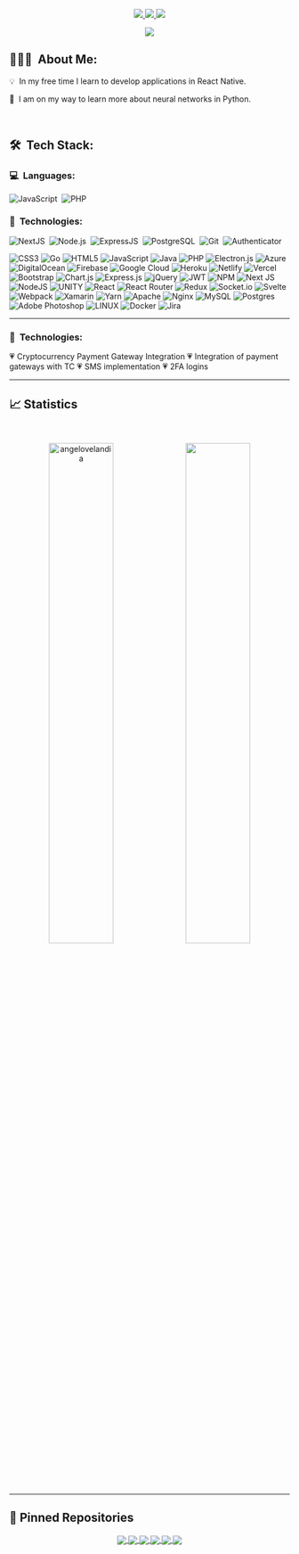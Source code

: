 <p align="center">
	<a target="_blank" href="https://www.linkedin.com/in/angelo-velandia-703438237/">
		<img src="https://img.shields.io/badge/LinkedIn-0077B5?style=for-the-badge&logo=linkedin&logoColor=white" />
	</a>
	<a target="_blank" href="https://twitter.com/lovedevyt">
		<img src="https://img.shields.io/badge/Twitter-0077B5?style=for-the-badge&logo=twitter&logoColor=white" />
	</a>
	<a target="_blank" href="https://www.youtube.com/c/AngelusTechYT/videos">
		<img src="https://img.shields.io/badge/Youtube-0077B5?style=for-the-badge&logo=youtube&logoColor=white" />
	</a>
</p>

<p align="center">
	<img src="https://komarev.com/ghpvc/?username=angelovelandia&color=blueviolet&style=flat-square&label=Profile+Views" />
</p>

## 👨🏻‍💻 &nbsp;About Me:

<p>💡 &nbsp;In my free time I learn to develop applications in React Native.</p>
<p>🌱 &nbsp;I am on my way to learn more about neural networks in Python.</p>

<br />

## 🛠 &nbsp;Tech Stack:

### 💻 &nbsp;Languages:

![JavaScript](https://img.shields.io/badge/-JavaScript-05122A?style=flat&logo=javascript)&nbsp;
![PHP](https://img.shields.io/badge/-PHP-05122A?style=flat&logo=PHP)&nbsp;

### 🚀 &nbsp;Technologies:

![NextJS](https://img.shields.io/badge/-NextJS-05122A?style=flat&logo=next.js)&nbsp;
![Node.js](https://img.shields.io/badge/-Node.js-05122A?style=flat&logo=node.js)&nbsp;
![ExpressJS](https://img.shields.io/badge/-ExpressJS-05122A?style=flat&logo=express)&nbsp;
![PostgreSQL](https://img.shields.io/badge/-PostgreSQL-05122A?style=flat&logo=postgresql)&nbsp;
![Git](https://img.shields.io/badge/-Git-05122A?style=flat&logo=git)&nbsp;
![Authenticator](https://img.shields.io/badge/-Google%20Authenticator-05122A?style=flat&logo=google)&nbsp;

![CSS3](https://img.shields.io/badge/css3-%231572B6.svg?style=for-the-badge&logo=css3&logoColor=white) ![Go](https://img.shields.io/badge/go-%2300ADD8.svg?style=for-the-badge&logo=go&logoColor=white) ![HTML5](https://img.shields.io/badge/html5-%23E34F26.svg?style=for-the-badge&logo=html5&logoColor=white) ![JavaScript](https://img.shields.io/badge/javascript-%23323330.svg?style=for-the-badge&logo=javascript&logoColor=%23F7DF1E) ![Java](https://img.shields.io/badge/java-%23ED8B00.svg?style=for-the-badge&logo=java&logoColor=white) ![PHP](https://img.shields.io/badge/php-%23777BB4.svg?style=for-the-badge&logo=php&logoColor=white) ![Electron.js](https://img.shields.io/badge/Electron-191970?style=for-the-badge&logo=Electron&logoColor=white) ![Azure](https://img.shields.io/badge/azure-%230072C6.svg?style=for-the-badge&logo=azure-devops&logoColor=white) ![DigitalOcean](https://img.shields.io/badge/DigitalOcean-%230167ff.svg?style=for-the-badge&logo=digitalOcean&logoColor=white) ![Firebase](https://img.shields.io/badge/firebase-%23039BE5.svg?style=for-the-badge&logo=firebase) ![Google Cloud](https://img.shields.io/badge/Google%20Cloud-%234285F4.svg?style=for-the-badge&logo=google-cloud&logoColor=white) ![Heroku](https://img.shields.io/badge/heroku-%23430098.svg?style=for-the-badge&logo=heroku&logoColor=white) ![Netlify](https://img.shields.io/badge/netlify-%23000000.svg?style=for-the-badge&logo=netlify&logoColor=#00C7B7) ![Vercel](https://img.shields.io/badge/vercel-%23000000.svg?style=for-the-badge&logo=vercel&logoColor=white) ![Bootstrap](https://img.shields.io/badge/bootstrap-%23563D7C.svg?style=for-the-badge&logo=bootstrap&logoColor=white) ![Chart.js](https://img.shields.io/badge/chart.js-F5788D.svg?style=for-the-badge&logo=chart.js&logoColor=white) ![Express.js](https://img.shields.io/badge/express.js-%23404d59.svg?style=for-the-badge&logo=express&logoColor=%2361DAFB) ![jQuery](https://img.shields.io/badge/jquery-%230769AD.svg?style=for-the-badge&logo=jquery&logoColor=white) ![JWT](https://img.shields.io/badge/JWT-black?style=for-the-badge&logo=JSON%20web%20tokens) ![NPM](https://img.shields.io/badge/NPM-%23000000.svg?style=for-the-badge&logo=npm&logoColor=white) ![Next JS](https://img.shields.io/badge/Next-black?style=for-the-badge&logo=next.js&logoColor=white) ![NodeJS](https://img.shields.io/badge/node.js-6DA55F?style=for-the-badge&logo=node.js&logoColor=white) ![UNITY](https://img.shields.io/badge/Unity-%2320232a.svg?style=for-the-badge&logo=unity&logoColor=white) ![React](https://img.shields.io/badge/react-%2320232a.svg?style=for-the-badge&logo=react&logoColor=%2361DAFB) ![React Router](https://img.shields.io/badge/React_Router-CA4245?style=for-the-badge&logo=react-router&logoColor=white) ![Redux](https://img.shields.io/badge/redux-%23593d88.svg?style=for-the-badge&logo=redux&logoColor=white) ![Socket.io](https://img.shields.io/badge/Socket.io-black?style=for-the-badge&logo=socket.io&badgeColor=010101) ![Svelte](https://img.shields.io/badge/svelte-%23f1413d.svg?style=for-the-badge&logo=svelte&logoColor=white) ![Webpack](https://img.shields.io/badge/webpack-%238DD6F9.svg?style=for-the-badge&logo=webpack&logoColor=black) ![Xamarin](https://img.shields.io/badge/Xamarin-3199DC?style=for-the-badge&logo=xamarin&logoColor=white) ![Yarn](https://img.shields.io/badge/yarn-%232C8EBB.svg?style=for-the-badge&logo=yarn&logoColor=white) ![Apache](https://img.shields.io/badge/apache-%23D42029.svg?style=for-the-badge&logo=apache&logoColor=white) ![Nginx](https://img.shields.io/badge/nginx-%23009639.svg?style=for-the-badge&logo=nginx&logoColor=white) ![MySQL](https://img.shields.io/badge/mysql-%2300f.svg?style=for-the-badge&logo=mysql&logoColor=white) ![Postgres](https://img.shields.io/badge/postgres-%23316192.svg?style=for-the-badge&logo=postgresql&logoColor=white) ![Adobe Photoshop](https://img.shields.io/badge/adobephotoshop-%2331A8FF.svg?style=for-the-badge&logo=adobephotoshop&logoColor=white) ![LINUX](https://img.shields.io/badge/Linux-FCC624?style=for-the-badge&logo=linux&logoColor=black) ![Docker](https://img.shields.io/badge/docker-%230db7ed.svg?style=for-the-badge&logo=docker&logoColor=white) ![Jira](https://img.shields.io/badge/jira-%230A0FFF.svg?style=for-the-badge&logo=jira&logoColor=white)

<hr />

### 🚀 &nbsp;Technologies:

💗 Cryptocurrency Payment Gateway Integration
💗 Integration of payment gateways with TC
💗 SMS implementation
💗 2FA logins

<hr />

## 📈 Statistics

<br/>
<p align="center">
  <img width="48%" src="https://github-readme-stats.vercel.app/api?username=angelovelandia&count_private=true&theme=dark&show_icons=true" alt="angelovelandia" />
  <img width="48%" src="https://github-readme-streak-stats.herokuapp.com/?user=angelovelandia&hide_border=true&theme=dark&show_icons=true" />
</p>

<hr />

## 📕 Pinned Repositories

<p align="center">
	<a href="https://github.com/angelovelandia/link-shortener">
		<img align="center" src="https://github-readme-stats.vercel.app/api/pin/?username=angelovelandia&repo=link-shortener&hide_border=true&theme=dark&show_icons=true" />
	</a>
	<a href="https://github.com/angelovelandia/DownloadImageNodeJS">
		<img align="center" src="https://github-readme-stats.vercel.app/api/pin/?username=angelovelandia&repo=DownloadImageNodeJS&hide_border=true&theme=dark&show_icons=true" />
	</a>
	<a href="https://github.com/angelovelandia/ImageToText">
		<img align="center" src="https://github-readme-stats.vercel.app/api/pin/?username=angelovelandia&repo=ImageToText&hide_border=true&theme=dark&show_icons=true" />
	</a>
	<a href="https://github.com/angelovelandia/chrome-modedark">
		<img align="center" src="https://github-readme-stats.vercel.app/api/pin/?username=angelovelandia&repo=chrome-modedark&hide_border=true&theme=dark&show_icons=true" />
	</a>
	<a href="https://github.com/angelovelandia/angel-bot">
		<img align="center" src="https://github-readme-stats.vercel.app/api/pin/?username=angelovelandia&repo=angel-bot&hide_border=true&theme=dark&show_icons=true" />
	</a>
	<a href="https://github.com/angelovelandia/react-multi-lang-app">
		<img align="center" src="https://github-readme-stats.vercel.app/api/pin/?username=angelovelandia&repo=react-multi-lang-app&hide_border=true&theme=dark&show_icons=true" />
	</a>
	
</p>
